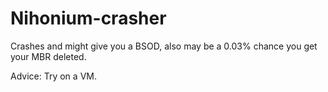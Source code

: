 # Nihonium-crasher
Crashes and might give you a BSOD, also may be a 0.03% chance you get your MBR deleted.

Advice: Try on a VM.
